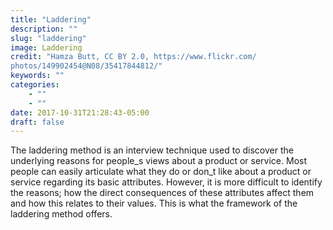 ```yaml
---
title: "Laddering"
description: ""
slug: "laddering"
image: Laddering
credit: "Hamza Butt, CC BY 2.0, https://www.flickr.com/photos/149902454@N08/35417844812/"
keywords: ""
categories:
    - ""
    - ""
date: 2017-10-31T21:28:43-05:00
draft: false
---
```


The laddering method is an interview technique used to discover the underlying reasons for people_s views about a product or service. Most people can easily articulate what they do or don_t like about a product or service regarding its basic attributes. However, it is more difficult to identify the reasons; how the direct consequences of these attributes affect them and how this relates to their values. This is what the framework of the laddering method offers.
